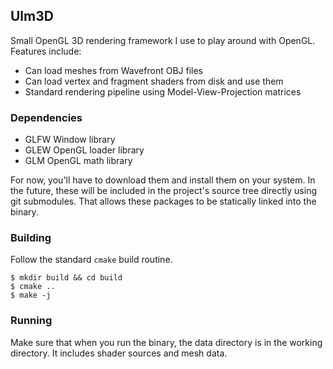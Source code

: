 ## Ulm3D

Small OpenGL 3D rendering framework I use to play around with OpenGL. Features include:

* Can load meshes from Wavefront OBJ files
* Can load vertex and fragment shaders from disk and use them
* Standard rendering pipeline using Model-View-Projection matrices

### Dependencies
* GLFW Window library
* GLEW OpenGL loader library
* GLM OpenGL math library

For now, you'll have to download them and install them on your system. In the future,
these will be included in the project's source tree directly using git submodules. That
allows these packages to be statically linked into the binary.

### Building
Follow the standard `cmake` build routine.

```
$ mkdir build && cd build
$ cmake ..
$ make -j
```

### Running
Make sure that when you run the binary, the data directory is in the working directory. It
includes shader sources and mesh data.

